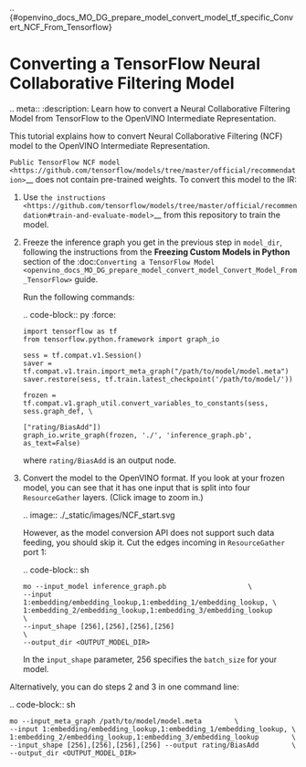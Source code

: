 .. {#openvino_docs_MO_DG_prepare_model_convert_model_tf_specific_Convert_NCF_From_Tensorflow}

Converting a TensorFlow Neural Collaborative Filtering Model
============================================================


.. meta::
   :description: Learn how to convert a Neural Collaborative 
                 Filtering Model from TensorFlow to the OpenVINO Intermediate 
                 Representation.


This tutorial explains how to convert Neural Collaborative Filtering (NCF) model to the OpenVINO Intermediate Representation.

`Public TensorFlow NCF model <https://github.com/tensorflow/models/tree/master/official/recommendation>`__ does not contain pre-trained weights. To convert this model to the IR:

1. Use `the instructions <https://github.com/tensorflow/models/tree/master/official/recommendation#train-and-evaluate-model>`__ from this repository to train the model.

2. Freeze the inference graph you get in the previous step in ``model_dir``, following the instructions from the **Freezing Custom Models in Python** section of the :doc:`Converting a TensorFlow Model <openvino_docs_MO_DG_prepare_model_convert_model_Convert_Model_From_TensorFlow>` guide.

   Run the following commands:

   .. code-block:: py
      :force:

       import tensorflow as tf
       from tensorflow.python.framework import graph_io

       sess = tf.compat.v1.Session()
       saver = tf.compat.v1.train.import_meta_graph("/path/to/model/model.meta")
       saver.restore(sess, tf.train.latest_checkpoint('/path/to/model/'))

       frozen = tf.compat.v1.graph_util.convert_variables_to_constants(sess, sess.graph_def, \
                                                           ["rating/BiasAdd"])
       graph_io.write_graph(frozen, './', 'inference_graph.pb', as_text=False)

   where ``rating/BiasAdd`` is an output node.

3. Convert the model to the OpenVINO format. If you look at your frozen model, you can see that it has one input that is split into four ``ResourceGather`` layers. (Click image to zoom in.)

   .. image::  ./_static/images/NCF_start.svg

   However, as the model conversion API does not support such data feeding, you should skip it. Cut
   the edges incoming in ``ResourceGather`` port 1:

   .. code-block:: sh

       mo --input_model inference_graph.pb                    \
       --input 1:embedding/embedding_lookup,1:embedding_1/embedding_lookup, \
       1:embedding_2/embedding_lookup,1:embedding_3/embedding_lookup        \
       --input_shape [256],[256],[256],[256]                                \
       --output_dir <OUTPUT_MODEL_DIR>

   In the ``input_shape`` parameter, 256 specifies the ``batch_size`` for your model.

Alternatively, you can do steps 2 and 3 in one command line:

.. code-block:: sh

    mo --input_meta_graph /path/to/model/model.meta        \
    --input 1:embedding/embedding_lookup,1:embedding_1/embedding_lookup, \
    1:embedding_2/embedding_lookup,1:embedding_3/embedding_lookup        \
    --input_shape [256],[256],[256],[256] --output rating/BiasAdd        \
    --output_dir <OUTPUT_MODEL_DIR>

